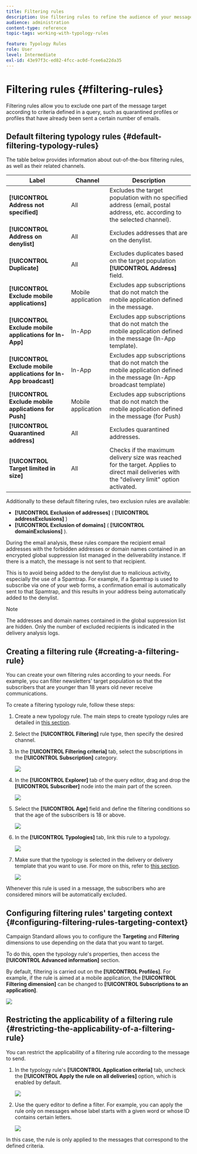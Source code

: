```yaml
---
title: Filtering rules
description: Use filtering rules to refine the audience of your messages.
audience: administration
content-type: reference
topic-tags: working-with-typology-rules

feature: Typology Rules
role: User
level: Intermediate
exl-id: 43e97f3c-ed82-4fcc-ac0d-fcee6a22da35
---
```

# Filtering rules {#filtering-rules}

Filtering rules allow you to exclude one part of the message target according to criteria defined in a query, such as quarantined profiles or profiles that have already been sent a certain number of emails.

## Default filtering typology rules {#default-filtering-typology-rules}

The table below provides information about out-of-the-box filtering rules, as well as their related channels.

| Label | Channel | Description|
| ---------|----------|---------|
| **[!UICONTROL Address not specified]** | All | Excludes the target population with no specified address (email, postal address, etc. according to the selected channel).|
| **[!UICONTROL Address on denylist]** | All | Excludes addresses that are on the denylist.|
| **[!UICONTROL Duplicate]** | All | Excludes duplicates based on the target population **[!UICONTROL Address]** field.|
| **[!UICONTROL Exclude mobile applications]** | Mobile application | Excludes app subscriptions that do not match the mobile application defined in the message.|
| **[!UICONTROL Exclude mobile applications for In-App]** | In-App | Excludes app subscriptions that do not match the mobile application defined in the message (In-App template).|
| **[!UICONTROL Exclude mobile applications for In-App broadcast]**| In-App | Excludes app subscriptions that do not match the mobile application defined in the message (In-App broadcast template)|
| **[!UICONTROL Exclude mobile applications for Push]** | Mobile application | Excludes app subscriptions that do not match the mobile application defined in the message (for Push)|
| **[!UICONTROL Quarantined address]** | All | Excludes quarantined addresses.|
| **[!UICONTROL Target limited in size]** | All | Checks if the maximum delivery size was reached for the target. Applies to direct mail deliveries with the "delivery limit" option activated.|

Additionally to these default filtering rules, two exclusion rules are available:

* **[!UICONTROL Exclusion of addresses]** ( **[!UICONTROL addressExclusions]** )
* **[!UICONTROL Exclusion of domains]** ( **[!UICONTROL domainExclusions]** ).

During the email analysis, these rules compare the recipient email addresses with the forbidden addresses or domain names contained in an encrypted global suppression list managed in the deliverability instance. If there is a match, the message is not sent to that recipient.

This is to avoid being added to the denylist due to malicious activity, especially the use of a Spamtrap. For example, if a Spamtrap is used to subscribe via one of your web forms, a confirmation email is automatically sent to that Spamtrap, and this results in your address being automatically added to the denylist.

>[!NOTE]
>
>The addresses and domain names contained in the global suppression list are hidden. Only the number of excluded recipients is indicated in the delivery analysis logs.

## Creating a filtering rule {#creating-a-filtering-rule}

You can create your own filtering rules according to your needs. For example, you can filter newsletters' target population so that the subscribers that are younger than 18 years old never receive communications.

To create a filtering typology rule, follow these steps:

1. Create a new typology rule. The main steps to create typology rules are detailed in [this section](../../sending/using/managing-typology-rules.md).

1. Select the **[!UICONTROL Filtering]** rule type, then specify the desired channel.

1. In the **[!UICONTROL Filtering criteria]** tab, select the subscriptions in the **[!UICONTROL Subscription]** category.

   ![](assets/typology_create-rule-subscription.png)

1. In the **[!UICONTROL Explorer]** tab of the query editor, drag and drop the **[!UICONTROL Subscriber]** node into the main part of the screen.

   ![](assets/typology_create-rule-subscriber.png)

1. Select the **[!UICONTROL Age]** field and define the filtering conditions so that the age of the subscribers is 18 or above.

   ![](assets/typology_create-rule-age.png)

1. In the **[!UICONTROL Typologies]** tab, link this rule to a typology.

   ![](assets/typology_create-rule-typology.png)

1. Make sure that the typology is selected in the delivery or delivery template that you want to use. For more on this, refer to [this section](../../sending/using/managing-typologies.md#applying-typologies-to-messages).

   ![](assets/typology_template.png)

Whenever this rule is used in a message, the subscribers who are considered minors will be automatically excluded.

## Configuring filtering rules' targeting context {#configuring-filtering-rules-targeting-context}

Campaign Standard allows you to configure the  **Targeting** and **Filtering** dimensions to use depending on the data that you want to target.

To do this, open the typology rule's properties, then access the **[!UICONTROL Advanced information]** section.

By default, filtering is carried out on the **[!UICONTROL Profiles]**. For example, if the rule is aimed at a mobile application, the **[!UICONTROL Filtering dimension]** can be changed to **[!UICONTROL Subscriptions to an application]**.

![](assets/typology_rule-order_2.png)

## Restricting the applicability of a filtering rule {#restricting-the-applicability-of-a-filtering-rule}

You can restrict the applicability of a filtering rule according to the message to send.

1. In the typology rule's **[!UICONTROL Application criteria]** tab, uncheck the **[!UICONTROL Apply the rule on all deliveries]** option, which is enabled by default.

   ![](assets/typology_limit.png)

1. Use the query editor to define a filter. For example, you can apply the rule only on messages whose label starts with a given word or whose ID contains certain letters.

   ![](assets/typology_limit-rule.png)

In this case, the rule is only applied to the messages that correspond to the defined criteria.
